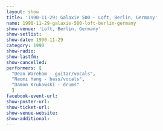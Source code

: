 ```yaml
---
layout: show
title: '1990-11-29: Galaxie 500 - Loft, Berlin, Germany'
name: 1990-11-29-galaxie-500-loft-berlin-germany
show-venue: 'Loft, Berlin, Germany'
show-setlist: 
show-date: 1990-11-29
category: 1990
show-radio: 
show-lastfm: 
show-cancelled: 
performers: [
  "Dean Wareham - guitar/vocals",
  "Naomi Yang - bass/vocals",
  "Damon Krukowski - drums"
  ]
facebook-event-url: 
show-poster-url: 
show-ticket-url: 
show-venue-website: 
show-additional: 
---
```


